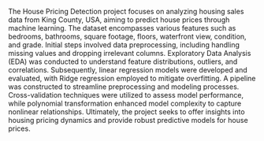 The House Pricing Detection project focuses on analyzing housing sales data from King County, USA, aiming to predict house prices through machine learning. The dataset encompasses various features such as bedrooms, bathrooms, square footage, floors, waterfront view, condition, and grade. Initial steps involved data preprocessing, including handling missing values and dropping irrelevant columns. Exploratory Data Analysis (EDA) was conducted to understand feature distributions, outliers, and correlations. Subsequently, linear regression models were developed and evaluated, with Ridge regression employed to mitigate overfitting. A pipeline was constructed to streamline preprocessing and modeling processes. Cross-validation techniques were utilized to assess model performance, while polynomial transformation enhanced model complexity to capture nonlinear relationships. Ultimately, the project seeks to offer insights into housing pricing dynamics and provide robust predictive models for house prices.
